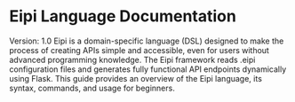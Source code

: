 # Eipi Language Documentation

Version: 1.0
Eipi is a domain-specific language (DSL) designed to make the process of creating APIs simple and accessible, even for users without advanced programming knowledge. The Eipi framework reads .eipi configuration files and generates fully functional API endpoints dynamically using Flask. This guide provides an overview of the Eipi language, its syntax, commands, and usage for beginners.